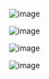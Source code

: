 
![image](https://github.com/keerthana-kandhalu/Weighty-E-Commerce/assets/151996293/3d1df651-e35a-405c-aa6b-d612df0f925e)

![image](https://github.com/keerthana-kandhalu/Weighty-E-Commerce/assets/151996293/6c4bd0cc-8a8b-4d2d-8c3f-b704e9e8c6b8)

![image](https://github.com/keerthana-kandhalu/Weighty-E-Commerce/assets/151996293/a178c1a6-b042-418c-a8fc-34a901ca6ead)

![image](https://github.com/keerthana-kandhalu/Weighty-E-Commerce/assets/151996293/69028f2f-30b2-49b9-9d96-cd2591247db6)
